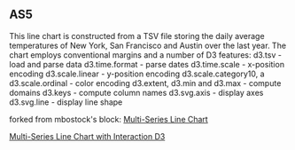## AS5

This line chart is constructed from a TSV file storing the daily average temperatures of New York, San Francisco and Austin over the last year. The chart employs conventional margins and a number of D3 features:
  d3.tsv - load and parse data
  d3.time.format - parse dates
  d3.time.scale - x-position encoding
  d3.scale.linear - y-position encoding
  d3.scale.category10, a d3.scale.ordinal - color encoding
  d3.extent, d3.min and d3.max - compute domains
  d3.keys - compute column names
  d3.svg.axis - display axes
  d3.svg.line - display line shape

forked from mbostock's block: [Multi-Series Line Chart](http://blockbuilder.org/mbostock/3884955)

[Multi-Series Line Chart with Interaction D3](https://bl.ocks.org/ienwhang/c1181e0892ebdfcbb2cbd17363238969)


